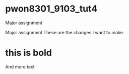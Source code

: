 # pwon8301_9103_tut4
Major assignment

Major assignment
These are the changes I want to make.

# this is bold

And more text
